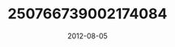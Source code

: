 ---
title: "250766739002174084"
image: "2012-08-05 06.55.46 250766739002174084_46248401"
date: "2012-08-05"
type: "photo"
---